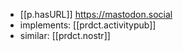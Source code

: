 


- [[p.hasURL]] https://mastodon.social
- implements: [[prdct.activitypub]]
- similar: [[prdct.nostr]]